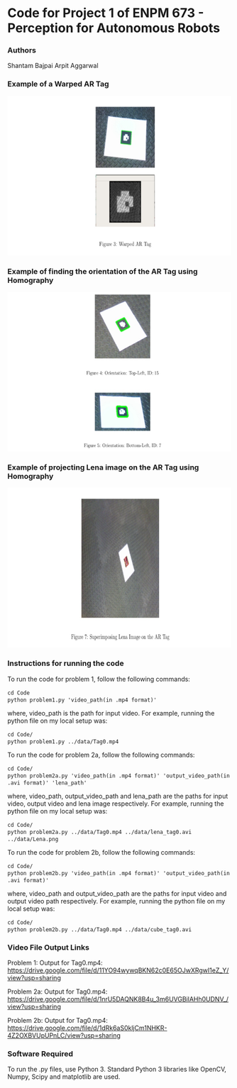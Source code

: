 # Code for Project 1 of ENPM 673 - Perception for Autonomous Robots


### Authors
Shantam Bajpai
Arpit Aggarwal


### Example of a Warped AR Tag
![Screenshot](outputs/output1.jpg)


### Example of finding the orientation of the AR Tag using Homography
![Screenshot](outputs/output2.jpg)


### Example of projecting Lena image on the AR Tag using Homography
![Screenshot](outputs/output3.jpg)


### Instructions for running the code
To run the code for problem 1, follow the following commands:

```
cd Code
python problem1.py 'video_path(in .mp4 format)'
```
where, video_path is the path for input video. For example, running the python file on my local setup was:

```
cd Code/
python problem1.py ../data/Tag0.mp4
```


To run the code for problem 2a, follow the following commands:

```
cd Code/
python problem2a.py 'video_path(in .mp4 format)' 'output_video_path(in .avi format)' 'lena_path'
```
where, video_path, output_video_path and lena_path are the paths for input video, output video and lena image respectively. For example, running the python file on my local setup was:

```
cd Code/
python problem2a.py ../data/Tag0.mp4 ../data/lena_tag0.avi ../data/Lena.png
```


To run the code for problem 2b, follow the following commands:

```
cd Code/
python problem2b.py 'video_path(in .mp4 format)' 'output_video_path(in .avi format)'
```
where, video_path and output_video_path are the paths for input video and output video path respectively. For example, running the python file on my local setup was:

```
cd Code/
python problem2b.py ../data/Tag0.mp4 ../data/cube_tag0.avi
```


### Video File Output Links
Problem 1:
Output for Tag0.mp4: 
https://drive.google.com/file/d/11YO94wywqBKN62c0E65OJwXRgwI1eZ_Y/view?usp=sharing

Problem 2a:
Output for Tag0.mp4: 
https://drive.google.com/file/d/1nrU5DAQNK8B4u_3m6UVGBilAHh0UDNV_/view?usp=sharing

Problem 2b:
Output for Tag0.mp4: 
https://drive.google.com/file/d/1dRk6aS0kljCm1NHKR-4Z2OXBVUpUPnLC/view?usp=sharing


### Software Required
To run the .py files, use Python 3. Standard Python 3 libraries like OpenCV, Numpy, Scipy and matplotlib are used.
